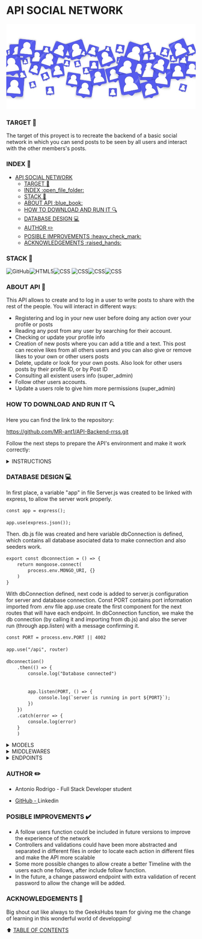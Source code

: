 # API SOCIAL NETWORK
![alt text](img/WelcomePicture.jpg)
### TARGET :dart:
The target of this proyect is to recreate the backend of a basic social network in which you can send posts to be seen by all users and interact with the other members's posts.

### INDEX :open_file_folder: 
- [API SOCIAL NETWORK](#api-social-network)
    - [TARGET :dart:](#target-dart)
    - [INDEX :open\_file\_folder:](#index-open_file_folder)
    - [STACK :wrench:](#stack-wrench)
    - [ABOUT API :blue\_book:](#about-api-blue_book)
    - [HOW TO DOWNLOAD AND RUN IT :mag:](#how-to-download-and-run-it-mag)
    - [DATABASE DESIGN :computer:](#database-design-computer)
    - [AUTHOR :pencil2:](#author-pencil2)
    - [POSIBLE IMPROVEMENTS :heavy\_check\_mark:](#posible-improvements-heavy_check_mark)
    - [ACKNOWLEDGEMENTS :raised\_hands:](#acknowledgements-raised_hands)

### STACK :wrench:
<img src="https://img.shields.io/badge/GitHub-100000?style=for-the-badge&logo=github&logoColor=white" alt="GitHub" /><img src="https://img.shields.io/badge/Node.js-43853D?style=for-the-badge&logo=node.js&logoColor=white" alt="HTML5" /><img src="https://img.shields.io/badge/Express.js-404D59?style=for-the-badge" alt="CSS"/>
<img src="https://img.shields.io/badge/DOCKER-2020BF?style=for-the-badge&logo=docker&logoColor=white" alt="CSS" /><img src="https://camo.githubusercontent.com/0f98e0edc3ae47a19fac8a8679ba0a4f678ed9872c18771cb53f493b21ddaf90/68747470733a2f2f696d672e736869656c64732e696f2f62616467652f6a61766173636970742d4546443831443f7374796c653d666f722d7468652d6261646765266c6f676f3d6a617661736372697074266c6f676f436f6c6f723d626c61636b" alt="CSS" /><img src="https://camo.githubusercontent.com/7e95531437f8c91626ae46cb69240160dfde5c39c1119c550cd174ba8a19e712/68747470733a2f2f696d672e736869656c64732e696f2f62616467652f4d6f6e676f44422d2532333465613934622e7376673f7374796c653d666f722d7468652d6261646765266c6f676f3d6d6f6e676f6462266c6f676f436f6c6f723d7768697465" alt="CSS" />


### ABOUT API :blue_book:

This API allows to create and to log in a user to write posts to share with the rest of the people. You will interact in different ways:

- Registering and log in your new user before doing any action over your profile or posts
- Reading any post from any user by searching for their account.
- Checking or update your profile info
- Creation of new posts where you can add a title and a text. This post can receive likes from all others users and you can also give or remove likes to your own or other users posts
- Delete, update or look for your own posts. Also look for other users posts by their profile ID, or by Post ID
- Consulting all existent users info (super_admin)
- Follow other users accounts.
- Update a users role to give him more permissions (super_admin)


### HOW TO DOWNLOAD AND RUN IT :mag: 

Here you can find the link to the repository:

https://github.com/MR-ant1/API-Backend-rrss.git

Follow the next steps to prepare the API's environment and make it work correctly:
<details>
<summary>INSTRUCTIONS</summary>

 1. First install Visual Studio Code, some client (like "Thunder", "Postman" or "Insomnia") and MongoDB Compass. Here I leave the links to download each of them (as client, it can be downloaded Postman or Insomnia, or install thunder from the extensions area in visual studio).
 2. 
- <a href=https://www.mongodb.com/try/download/compass > MongoDB Compass</a>
- <a href=https://www.postman.com/downloads/ > Postman</a>
- <a href=https://code.visualstudio.com/ > Visual studio Code</a>  



3. Create a folder to the proyect, open it and execute this command in console:
``` hash
git: init
```
Once we do it, Clone the repository with the command "git clone https://github.com/MR-ant1/Tattoo-API.git

4. Execute in terminal, in order of appaerance, the next commands:
``` bash
npm init --y
```
``` bash
npm install
```
5. Create file ".env". Use sample incluided with references needed to introduce our container data and be able to run server and database. 

``` bash
PORT=4001

MONGO_URI=mongodb+srv://Antonio:RvtT3Dhgv1agfpAQ@apitattoo.e78cn4e.mongodb.net/

JWT_SECRET=SECRETO
```
6. Create a new connection in MongoDB Compass. It's as simple as copy paste the MONGO_URI link which is over this sentence.

7. Execute seeders through command:
``` bash
npm run seed
```
or
``` bash
node ./src/database/seeders/seeder.js 
```
With this, we'll adding our models and registers to our Database, so we can check all data in compass
8. Run the server with command:
``` bash
npm run dev
```
9. Go to the client an import collection file included in HTTP folder
10. Now you have all prepared to try the different functions from the API. Continue reading to find all instructions about it.
</details>


### DATABASE DESIGN :computer:


In first place, a variable "app" in file Server.js was created to be linked with express, to allow the server work properly.
```
const app = express();

app.use(express.json());
```
Then. db.js file was created and here variable dbConnection is defined, which contains all database asociated data to make connection and also seeders work.
```
export const dbconnection = () => {
    return mongoose.connect(
        process.env.MONGO_URI, {}
    )
}
```
With dbConnection defined, next code is added to server.js configuration for server and database connection. Const PORT contains port information imported from .env file app.use create the first component for the next routes that will have each endpoint. 
In dbConnection function, we make the db connection (by calling it and importing from db.js) and also the server run (through app.listen) with a message confirming it.
```
const PORT = process.env.PORT || 4002

app.use("/api", router)

dbconnection()
    .then(() => {
        console.log("Database connected")


        app.listen(PORT, () => {
            console.log(`server is running in port ${PORT}`);
        })
    })
    .catch(error => {
        console.log(error)
    }
    )
```
<details>
<summary>MODELS</summary>

The next step is to create models for Users and Posts, this sets the properties of this entities and relations between them. This will allow interacting with endpoints in order to add, update, get or delete registers.

![alt text](img/UserModelPic.png)

In previous picture, the final field called "likes" represent the amount of likes that every post received from users. In this one, we introduce a reference to User to make possible relations with the other model.


</details>
<details>
<summary>MIDDLEWARES</summary>

Their function is to control user's access to the different actions in API. Two middlewares were created, "auth" to check if the user has logged in to be able to make any action, and "isSuperAdmin", that checks if the user owns this role who has some especial permissions to some endpoints.
We include this middlewares after the route to give an extra comprobation before the endpoint executes, depending on which users we'll allow to make any action.

    AUTH
![alt text](img/AuthMiddlewarePicture.png)

  Auth variable is defined. This will use req, res and next parameters. Then, const Token is defined by taking authorization headers from user and spliting [""] characters. 
  Finally, we defined decoded const to verify the token obtained and the secret word definded in .env. If both parameters are correct, req.tokenData is created to use it in endpoints and get userId or UserRole and the next function allows to execute next step.

    IS_SUPER_ADMIN
![alt text](img/isSuperAdminMiddlewarePicture.png)

After we defined req.tokenData, this is used in the other middleware to check if the user has a super_admin role in his token and allow him to run "super admin" endpoints.
</details>

<details>
<summary>ENDPOINTS</summary>
<details>
<summary>AUTH ENDPOINTS</summary>

Before anything, to make endpoints work, we create routes. The first part of the route "/api" was located in the server to start from here all endpoints. Then, a router file redirects each type of routes to a group (auth endpoints, users endpoints and posts endpoints).

![alt text](img/RouterPicture.png)

Finally, the route ends in each type of endpoints file(auth.routes, user.routes or post.routes) where the method and the end of route are assigned to complete the whole url. /api/users/:id(example)

![alt text](img/PostRoutesPicture.png)

Thanks to this distribution, we have the route separated in different files and dont concentrate all responsability in an unique file (server) where there are other importants processes for the app work.


- Registration: 

![alt text](img/RegisterControllerPicture.png)

First of all, we require to the new user his personal info through the body. Then, some text validations execute with conditionals to detect a wrong characters input, a password's lenght bigger than allowed or an incorrect email composition, followed by the encryption of the typed password.
We'll go to our client and to make this endpoint work, we are going to type the next route with the POST method (if we imported the endpoint collection, all should be prepared by default):
https://api-backend-rrss-dev-hhmf.1.ie-1.fl0.io/api/auth/register. (POST METHOD)
After this we go to body section and introduce in the "x" place, the next parameters to add to our user:

``` bash
{
  "firstName": "xxxxx",
  "lastName": "xxxxxxx",
  "email": "xxxxxxxxx",
  "password": "xxxxxx"
}
```

- Login:

![alt text](img/LoginControllerPicture.png)
In login, email and password are asked in body, then, the same validations take place to check email format and decrypt the password. 
Then, a user find is done using the email given in body, once It's found, password given and both are compared, and depending on this, we receive a confirmation or a negative response. 
If the email and the password match with a user in DB, the token function runs and creates a new token unique for the user that just logged in, assigning a tokendata which contains user's id and role.
This will be used allowing next comprobations of authenticity in the rest of endpoints reserved to registered users.
Try this endpoint exactly like register, but this time introduce the next route:
https://api-backend-rrss-dev-hhmf.1.ie-1.fl0.io/api/auth/login  (POST METHOD)

When we get the token number in our clients screen, we copy it and will paste it in all endpoints auth>bearer section to identificate. We recommend the use of this credentials to try the API, it belongs to a super_admin user and has permission to use all endpoints:
 ``` bash
 "email": "superadmin@superadmin.com",
 "password": "12345678"
```
</details>

<details>
<summary>USER ENDPOINTS</summary>
GET ALL USERS (super_admin): GET -> https://api-backend-rrss-dev-hhmf.1.ie-1.fl0.io/api/users
It brings all user information. It's reserved only for super_admin users (to not compromise personal information from the users like the email. The password appears encrypted)

     
UPDATE PROFILE (super_admin): PUT -> https://api-backend-rrss-dev-hhmf.1.ie-1.fl0.io/api/users
It changes all info you want from your profile. You'll find four fields in the body. You can modify all fields excepting password and each one or selected will be changed in your user in database.
You can introduce only those fields you wanna update.
``` bash
{
    "firstName": "xxxxxxx",
    "lastName": "xxxxxxxx",
    "email": "xxxxxx@xxx.xxx"
}
```
GET PROFILE: GET -> https://api-backend-rrss-dev-hhmf.1.ie-1.fl0.io/api/users/profile
Through your user ID in token, API will take you to your profile info. You only need to paste the token in auth section.

DELETE USER BY ID: DELETE -> https://api-backend-rrss-dev-hhmf.1.ie-1.fl0.io/api/users/profile/ID
You can delete any user from db introducing its ID in route where ID is located. Only super admins can use this endpoint. Authentification take place through tokenData.

FOLLOW A USER: PUT -> https://api-backend-rrss-dev-hhmf.1.ie-1.fl0.io/api/users/follow/ID
You can follow any other user by introducing its ID in route where ID is located. Authentification take place through tokenData. Follow will add to the users followers section and to your "following" section too.

UPDATE ROLE: PUT -> localhost:4001/api/users/ID/role
Super admins can change the role that any user has. Introduce in this endpoint the user ID you want to change role, and type its new role in body (there are only 3: user, admin and super_admin)


</details>
<details>
<summary>POSTS ENDPOINTS</summary>
GET ALL POSTS: GET -> https://api-backend-rrss-dev-hhmf.1.ie-1.fl0.io/api/posts
Get all posts from all users. Function available for all kind of users to read the different posts and interact with all of them.

GET POST BY ID: GET -> https://api-backend-rrss-dev-hhmf.1.ie-1.fl0.io/api/posts/ID
Bring a specific post from any user adding its ID in the route (replacing ID)

GET OWN POSTS : GET -> https://api-backend-rrss-dev-hhmf.1.ie-1.fl0.io/api/posts/own
Retrieve all posts sent by your user. Only needs de token in auth to work.

GET OTHER USER POSTS : GET -> https://api-backend-rrss-dev-hhmf.1.ie-1.fl0.io/api/users/posts/USERID
Retrieve all posts sent by other user. Insert the user's ID instead of USERID in the route.

CREATE POST : POST -> https://api-backend-rrss-dev-hhmf.1.ie-1.fl0.io/api/posts
Create a new entry in db where you can send a title and a description to the post. All users will be able to read it. Insert both fields in body

UPDATE POST BY ID : PUT -> https://api-backend-rrss-dev-hhmf.1.ie-1.fl0.io/api/posts/ID
Change your post's title or description using this endpoint. Only can edit post owned by your user. Introduce post ID in route and write your new values in body. If its not your post, an error advises you.

DELETE POST BY ID : DELETE -> https://api-backend-rrss-dev-hhmf.1.ie-1.fl0.io/api/posts/ID
Erase an entry which belong to your user and you dont want to have anymore. Introduce its ID in route and if it belongs to your account, bye bye post.

LIKE A POST : PUT -> https://api-backend-rrss-dev-hhmf.1.ie-1.fl0.io/api/posts/ID
Introduce the ID in route of the post you wanna like and instantanely, the post will show your like at the same time your profile will show your liked posts.

</details>
</details>

###  AUTHOR :pencil2:
- Antonio Rodrigo - Full Stack Developer student

- <a href="https://github.com/MR-ant1">GitHub - <a>Linkedin</a>

### POSIBLE IMPROVEMENTS :heavy_check_mark: 

- A follow users function could be included in future versions to improve the experience of the network
- Controllers and validations could have been more abstracted and separated in different files in order to locate each action in different files and make the API more scalable
- Some more possible changes to allow create a better Timeline with the users each one follows, after include follow function.
- In the future, a change password endpoint with extra validation of recent password to allow the change will be added.

### ACKNOWLEDGEMENTS :raised_hands:
Big shout out like always to the GeeksHubs team for giving me the change of learning in this wonderful world of developping! 


[def]: #Acknowledgements-

:arrow_up: [TABLE OF CONTENTS](#TABLE_OF_CONTENTS-open_file_folder)
